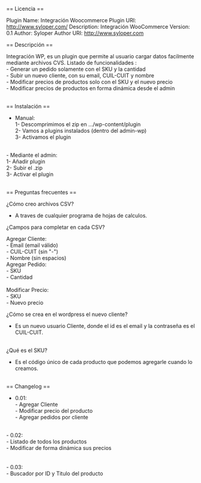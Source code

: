  == Licencia == 

Plugin Name: Integración Woocommerce
Plugin URI: http://www.syloper.com/
Description: Integración WooCommerce
Version: 0.1
Author: Syloper
Author URI: http://www.syloper.com

== Descripción == 

Integración WP, es un plugin que permite al usuario cargar datos facilmente mediante archivos CVS.
Listado de funcionalidades :<br />
							- Generar un pedido solamente con el SKU y la cantidad <br />
							- Subir un nuevo cliente, con su email, CUIL-CUIT y nombre <br />
							- Modificar precios de productos solo con el SKU y el nuevo precio <br />
                            - Modificar precios de productos en forma dinámica desde el admin <br />
<br />

== Instalación == 

- Manual: <br />
    1- Descomprimimos el zip en .../wp-content/plugin <br />
    2- Vamos a plugins instalados (dentro del admin-wp) <br />
    3- Activamos el plugin

<br />
- Mediante el admin: <br />
     1- Añadir plugin <br />
     2- Subir el .zip <br />
     3- Activar el plugin <br />
<br /> 

== Preguntas frecuentes == 

¿Cómo creo archivos CSV? <br />

 - A traves de cualquier programa de hojas de calculos.<br />

¿Campos para completar en cada CSV?<br />

Agregar Cliente: <br /> 
                - Email (email válido)
<br />
                - CUIL-CUIT (sin "-")
<br />
                - Nombre (sin espacios)
<br /> 
Agregar Pedido: <br />
                - SKU
<br />
                - Cantidad
<br /> <br /> 
Modificar Precio:<br />
                - SKU
<br />
                - Nuevo precio
<br /> 

¿Cómo se crea en el wordpress el nuevo cliente? <br />

 - Es un nuevo usuario Cliente, donde el id es el email y la contraseña es el CUIL-CUIT.   

<br /> 
¿Qué es el SKU? <br />

 - Es el código único de cada producto que podemos agregarle cuando lo creamos. <br />

<br /> 
== Changelog ==

 - 0.01: <br />
           - Agregar Cliente <br /> 
           - Modificar precio del producto <br />
           - Agregar pedidos por cliente   <br />
<br />
 - 0.02: <br />
           - Listado de todos los productos <br /> 
           - Modificar de forma dinámica sus precios <br />
<br /> <br />
 - 0.03: <br />
           - Buscador por ID y Titulo del producto <br /> 
<br /> <br />
